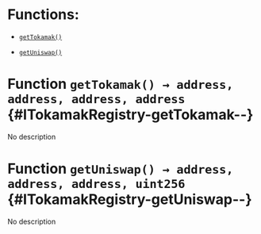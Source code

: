 # Functions:

- [`getTokamak()`](#ITokamakRegistry-getTokamak--)

- [`getUniswap()`](#ITokamakRegistry-getUniswap--)

# Function `getTokamak() → address, address, address, address` {#ITokamakRegistry-getTokamak--}

No description

# Function `getUniswap() → address, address, address, uint256` {#ITokamakRegistry-getUniswap--}

No description
